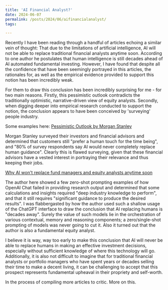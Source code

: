 ```yaml
---
title: 'AI Financial Analyst?'
date: 2024-06-07
permalink: /posts/2024/06/aifinancialanalyst/
tags:

---
```


Recently I have been reading through a handful of articles echoing a similar vein of thought: That due to the limitations of artificial intelligence, AI will not be able to replace traditional financial analysts anytime soon. According to one author he postulates that human intelligence is still decades ahead of AI automated fundamental investing. However, I have found that despite all the confidence that have been seemingly portrayed in this articles, the rationales for, as well as the empirical evidence provided to support this notion has been incredibly weak.

For them to draw this conclusion has been incredibly surprising for me - for two main reasons. Firstly, this pessimistic outlook contradicts the traditionally optimistic, narrative-driven view of equity analysts. Secondly, when digging deeper into empirical research conducted to support the notion, the conclusion appears to have been conceived by 'surveying' people industry.

Some examples here:
[Pessimistic Outlook by Morgan Stanley](https://fortune.com/2023/05/11/ai-investing-human-guidance-morgan-stanley/)

Morgan Stanley surveyed their investors and financial advisors and determined that customers still "prefer a human touch for the time being", and "80% of survey respondents say AI would never completely replace human guidance". Clearly this is flawed surveying, given that these financial advisors have a vested interest in portraying their relevance and thus keeping their jobs.

[Why AI won't replace fund managers and equity analysts anytime soon](https://valueinvesting.substack.com/p/ainono/)

The author here showed a few zero-shot prompting examples of how OpenAI Chat failed in providing research output and determined that some calculations and insights required "deep industry knowledge to perform", and that it still requires "significant guidance to produce the desired results". I was flabbergasted by how the author used such a shallow usage of the ChatGPT interface to draw the conclusion that AI replacing humans is "decades away". Surely the value of such models lie in the orchestration of various contextual, memory and reasoning components; a zero/single-shot prompting of models was never going to cut it. Also it turned out that the author is also a fundamental equity analyst.


I believe it is way, way too early to make this conclusion that AI will never be able to replace humans in making an effective investment decisions, especially without sufficient knowledge of where this technology will go. Additionally, it is also not difficult to imagine that for traditional financial analysts or portfolio managers who have spent years or decades selling their time to make a decent living, it can be challenging to accept that this prospect represents fundamental upheaval in their propriety and self-worth.

In the process of compiling more articles to critic. More on this.


